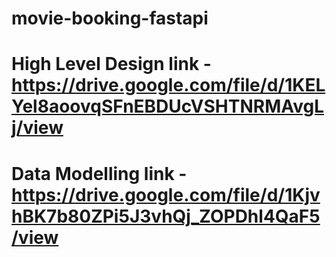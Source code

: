 # movie-booking-fastapi

# High Level Design link - https://drive.google.com/file/d/1KELYel8aoovqSFnEBDUcVSHTNRMAvgLj/view
# Data Modelling link - https://drive.google.com/file/d/1KjvhBK7b80ZPi5J3vhQj_ZOPDhl4QaF5/view
